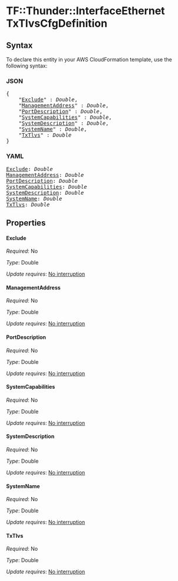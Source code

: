 # TF::Thunder::InterfaceEthernet TxTlvsCfgDefinition

## Syntax

To declare this entity in your AWS CloudFormation template, use the following syntax:

### JSON

<pre>
{
    "<a href="#exclude" title="Exclude">Exclude</a>" : <i>Double</i>,
    "<a href="#managementaddress" title="ManagementAddress">ManagementAddress</a>" : <i>Double</i>,
    "<a href="#portdescription" title="PortDescription">PortDescription</a>" : <i>Double</i>,
    "<a href="#systemcapabilities" title="SystemCapabilities">SystemCapabilities</a>" : <i>Double</i>,
    "<a href="#systemdescription" title="SystemDescription">SystemDescription</a>" : <i>Double</i>,
    "<a href="#systemname" title="SystemName">SystemName</a>" : <i>Double</i>,
    "<a href="#txtlvs" title="TxTlvs">TxTlvs</a>" : <i>Double</i>
}
</pre>

### YAML

<pre>
<a href="#exclude" title="Exclude">Exclude</a>: <i>Double</i>
<a href="#managementaddress" title="ManagementAddress">ManagementAddress</a>: <i>Double</i>
<a href="#portdescription" title="PortDescription">PortDescription</a>: <i>Double</i>
<a href="#systemcapabilities" title="SystemCapabilities">SystemCapabilities</a>: <i>Double</i>
<a href="#systemdescription" title="SystemDescription">SystemDescription</a>: <i>Double</i>
<a href="#systemname" title="SystemName">SystemName</a>: <i>Double</i>
<a href="#txtlvs" title="TxTlvs">TxTlvs</a>: <i>Double</i>
</pre>

## Properties

#### Exclude

_Required_: No

_Type_: Double

_Update requires_: [No interruption](https://docs.aws.amazon.com/AWSCloudFormation/latest/UserGuide/using-cfn-updating-stacks-update-behaviors.html#update-no-interrupt)

#### ManagementAddress

_Required_: No

_Type_: Double

_Update requires_: [No interruption](https://docs.aws.amazon.com/AWSCloudFormation/latest/UserGuide/using-cfn-updating-stacks-update-behaviors.html#update-no-interrupt)

#### PortDescription

_Required_: No

_Type_: Double

_Update requires_: [No interruption](https://docs.aws.amazon.com/AWSCloudFormation/latest/UserGuide/using-cfn-updating-stacks-update-behaviors.html#update-no-interrupt)

#### SystemCapabilities

_Required_: No

_Type_: Double

_Update requires_: [No interruption](https://docs.aws.amazon.com/AWSCloudFormation/latest/UserGuide/using-cfn-updating-stacks-update-behaviors.html#update-no-interrupt)

#### SystemDescription

_Required_: No

_Type_: Double

_Update requires_: [No interruption](https://docs.aws.amazon.com/AWSCloudFormation/latest/UserGuide/using-cfn-updating-stacks-update-behaviors.html#update-no-interrupt)

#### SystemName

_Required_: No

_Type_: Double

_Update requires_: [No interruption](https://docs.aws.amazon.com/AWSCloudFormation/latest/UserGuide/using-cfn-updating-stacks-update-behaviors.html#update-no-interrupt)

#### TxTlvs

_Required_: No

_Type_: Double

_Update requires_: [No interruption](https://docs.aws.amazon.com/AWSCloudFormation/latest/UserGuide/using-cfn-updating-stacks-update-behaviors.html#update-no-interrupt)

